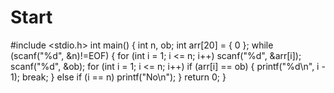 # Start
#include <stdio.h>
int main()
{
	int n, ob;
	int arr[20] = { 0 };
	while (scanf("%d", &n)!=EOF)
	{
	for (int i = 1; i <= n; i++)
		scanf("%d", &arr[i]); 
	scanf("%d", &ob);
	for (int i = 1; i <= n; i++)
		if (arr[i] == ob)
		{
			printf("%d\n", i - 1);
			break;
		}
		else if (i == n)
			printf("No\n");
	}
	return 0;
}
